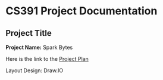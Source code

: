 # CS391 Project Documentation

## Project Title
**Project Name:** Spark Bytes

Here is the link to the [Project Plan](https://docs.google.com/document/d/10pkAZIoFl5MzBUSwCCxR0NGx_LZfaYNjJFyO7zmyBfA/edit)

Layout Design:
Draw.IO


